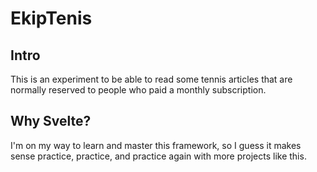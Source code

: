# EkipTenis

## Intro

This is an experiment to be able to read some tennis articles that are normally reserved to people who paid a monthly subscription.

## Why Svelte?

I'm on my way to learn and master this framework, so I guess it makes sense practice, practice, and practice again with more projects like this.
